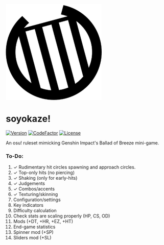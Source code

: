 <img src="assets/logo.png" alt="soyokaze!" width="300" height="300">

# soyokaze!

[![Version](https://img.shields.io/github/v/release/goodtrailer/soyokaze.svg?color=green&style=flat-square)](https://github.com/goodtrailer/soyokaze/releases/latest)
[![CodeFactor](https://www.codefactor.io/repository/github/goodtrailer/soyokaze/badge/main?style=flat-square)](https://www.codefactor.io/repository/github/goodtrailer/soyokaze/overview/main)
[![License](https://img.shields.io/github/license/goodtrailer/soyokaze.svg?color=blue&style=flat-square)](https://github.com/goodtrailer/soyokaze/blob/master/LICENSE)

An osu! ruleset mimicking Genshin Impact's Ballad of Breeze mini-game.

### To-Do:
1. ✓ Rudimentary hit circles spawning and approach circles.
2. ✓ Top-only hits (no piercing)
3. ✓ Shaking (only for early-hits)
4. ✓ Judgements
5. ✓ Combos/accents
6. ✓ Texturing/skinning
7. Configuration/settings
8. Key indicators
9. Difficulty calculation
10. Check stats are scaling properly (HP, CS, OD)
11. Mods (+DT, +HR, +EZ, +HT)
12. End-game statistics
13. Spinner mod (+SP)
14. Sliders mod (+SL)

